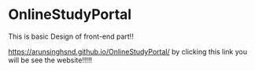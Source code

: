 # OnlineStudyPortal
This is basic Design of front-end part!!


https://arunsinghsnd.github.io/OnlineStudyPortal/ by  clicking this link you will be see the website!!!!!
